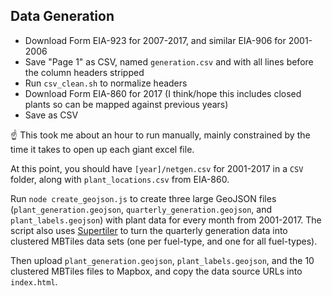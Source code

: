 ## Data Generation

- Download Form EIA-923 for 2007-2017, and similar EIA-906 for 2001-2006
- Save "Page 1" as CSV, named `generation.csv` and with all lines before the column headers stripped
- Run `csv_clean.sh` to normalize headers
- Download Form EIA-860 for 2017 (I think/hope this includes closed plants so can be mapped against previous years)
- Save as CSV

:point_up: This took me about an hour to run manually, mainly constrained by the time it takes to open up each giant excel file.

At this point, you should have `[year]/netgen.csv` for 2001-2017 in a `CSV` folder, along with `plant_locations.csv` from EIA-860.

Run `node create_geojson.js` to create three large GeoJSON files (`plant_generation.geojson`, `quarterly_generation.geojson`, and `plant_labels.geojson`) with plant data for every month from 2001-2017. The script also uses <a href="https://github.com/ChrisLoer/supertiler">Supertiler</a> to turn the quarterly generation data into clustered MBTiles data sets (one per fuel-type, and one for all fuel-types).

Then upload `plant_generation.geojson`, `plant_labels.geojson`, and the 10 clustered MBTiles files to Mapbox, and copy the data source URLs into `index.html`.
